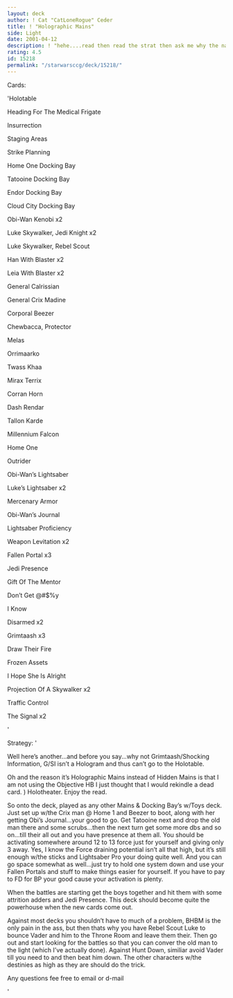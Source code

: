 ```yaml
---
layout: deck
author: ! Cat "CatLoneRogue" Ceder
title: ! "Holographic Mains"
side: Light
date: 2001-04-12
description: ! "hehe....read then read the strat then ask me why the name is what it is."
rating: 4.5
id: 15218
permalink: "/starwarsccg/deck/15218/"
---
```

Cards: 

'Holotable

Heading For The Medical Frigate

Insurrection

Staging Areas

Strike Planning


Home One Docking Bay

Tatooine Docking Bay

Endor Docking Bay

Cloud City Docking Bay


Obi-Wan Kenobi x2

Luke Skywalker, Jedi Knight x2

Luke Skywalker, Rebel Scout

Han With Blaster x2

Leia With Blaster x2

General Calrissian

General Crix Madine

Corporal Beezer

Chewbacca, Protector

Melas

Orrimaarko

Twass Khaa

Mirax Terrix

Corran Horn

Dash Rendar

Tallon Karde


Millennium Falcon

Home One

Outrider


Obi-Wan’s Lightsaber

Luke’s Lightsaber x2

Mercenary Armor

Obi-Wan’s Journal


Lightsaber Proficiency

Weapon Levitation x2

Fallen Portal x3

Jedi Presence

Gift Of The Mentor

Don’t Get @#$%y

I Know

Disarmed x2

Grimtaash x3

Draw Their Fire

Frozen Assets

I Hope She Is Alright

Projection Of A Skywalker x2

Traffic Control

The Signal x2

'

Strategy: '

Well here’s another...and before you say...why not Grimtaash/Shocking Information, G/SI isn’t a Hologram and thus can’t go to the Holotable.


Oh and the reason it’s Holographic Mains instead of Hidden Mains is that I am not using the Objective HB I just thought that I would rekindle a dead card. ) Holotheater. Enjoy the read.


So onto the deck, played as any other Mains & Docking Bay’s w/Toys deck. Just set up w/the Crix man @ Home 1 and Beezer to boot, along with her getting Obi’s Journal...your good to go. Get Tatooine next and drop the old man there and some scrubs...then the next turn get some more dbs and so on...till their all out and you have presence at them all. You should be activating somewhere around 12 to 13 force just for yourself and giving only 3 away. Yes, I know the Force draining potential isn’t all that high, but it’s still enough w/the sticks and Lightsaber Pro your doing quite well. And you can go space somewhat as well...just try to hold one system down and use your Fallen Portals and stuff to make things easier for yourself. If you have to pay to FD for BP your good cause your activation is plenty. 


When the battles are starting get the boys together and hit them with some attrition adders and Jedi Presence. This deck should become quite the powerhouse when the new cards come out.


Against most decks you shouldn’t have to much of a problem, BHBM is the only pain in the ass, but then thats why you have Rebel Scout Luke to bounce Vader and him to the Throne Room and leave them their. Then go out and start looking for the battles so that you can conver the old man to the light (which I’ve actually done). Against Hunt Down, similiar avoid Vader till you need to and then beat him down. The other characters w/the destinies as high as they are should do the trick.



Any questions fee free to email or d-mail

'
